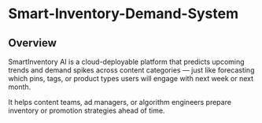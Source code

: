 # Smart-Inventory-Demand-System

## Overview

SmartInventory AI is a cloud-deployable platform that predicts upcoming trends and demand spikes across content categories — just like forecasting which pins, tags, or product types users will engage with next week or next month.

It helps content teams, ad managers, or algorithm engineers prepare inventory or promotion strategies ahead of time.
